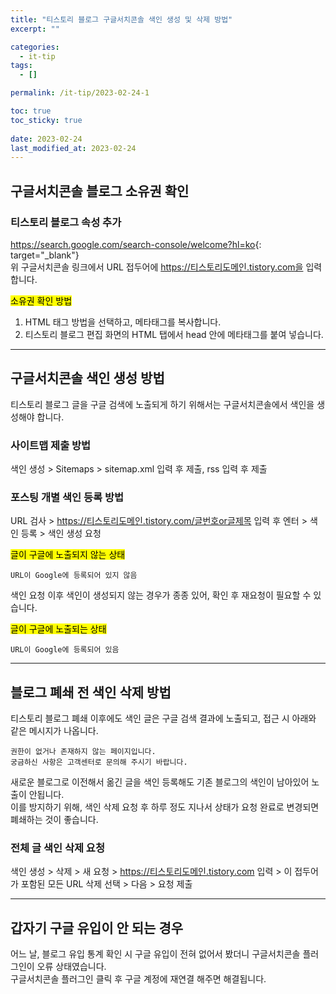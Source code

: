 ```yaml
---
title: "티스토리 블로그 구글서치콘솔 색인 생성 및 삭제 방법"
excerpt: ""

categories:
  - it-tip
tags:
  - []

permalink: /it-tip/2023-02-24-1

toc: true
toc_sticky: true
 
date: 2023-02-24
last_modified_at: 2023-02-24
---
```


## 구글서치콘솔 블로그 소유권 확인

### 티스토리 블로그 속성 추가
<https://search.google.com/search-console/welcome?hl=ko>{: target="_blank"}  
위 구글서치콘솔 링크에서 URL 접두어에 https://티스토리도메인.tistory.com을 입력합니다.

<mark>소유권 확인 방법</mark>  
1. HTML 태그 방법을 선택하고, 메타태그를 복사합니다.
2. 티스토리 블로그 편집 화면의 HTML 탭에서 head 안에 메타태그를 붙여 넣습니다.

---

## 구글서치콘솔 색인 생성 방법
티스토리 블로그 글을 구글 검색에 노출되게 하기 위해서는 구글서치콘솔에서 색인을 생성해야 합니다.

### 사이트맵 제출 방법
색인 생성 > Sitemaps > sitemap.xml 입력 후 제출, rss 입력 후 제출

### 포스팅 개별 색인 등록 방법
URL 검사 > https://티스토리도메인.tistory.com/글번호or글제목 입력 후 엔터 > 색인 등록 > 색인 생성 요청

<mark>글이 구글에 노출되지 않는 상태</mark>
```
URL이 Google에 등록되어 있지 않음
```
색인 요청 이후 색인이 생성되지 않는 경우가 종종 있어, 확인 후 재요청이 필요할 수 있습니다.

<mark>글이 구글에 노출되는 상태</mark>
```
URL이 Google에 등록되어 있음
```

---

## 블로그 폐쇄 전 색인 삭제 방법

티스토리 블로그 폐쇄 이후에도 색인 글은 구글 검색 결과에 노출되고, 접근 시 아래와 같은 메시지가 나옵니다.
```
권한이 없거나 존재하지 않는 페이지입니다.
궁금하신 사항은 고객센터로 문의해 주시기 바랍니다.
```
새로운 블로그로 이전해서 옮긴 글을 색인 등록해도 기존 블로그의 색인이 남아있어 노출이 안됩니다.  
이를 방지하기 위해, 색인 삭제 요청 후 하루 정도 지나서 상태가 요청 완료로 변경되면 폐쇄하는 것이 좋습니다.

### 전체 글 색인 삭제 요청
색인 생성 > 삭제 > 새 요청 > https://티스토리도메인.tistory.com 입력 > 이 접두어가 포함된 모든 URL 삭제 선택 > 다음 > 요청 제출 

---

## 갑자기 구글 유입이 안 되는 경우

어느 날, 블로그 유입 통계 확인 시 구글 유입이 전혀 없어서 봤더니 구글서치콘솔 플러그인이 오류 상태였습니다.  
구글서치콘솔 플러그인 클릭 후 구글 계정에 재연결 해주면 해결됩니다.
